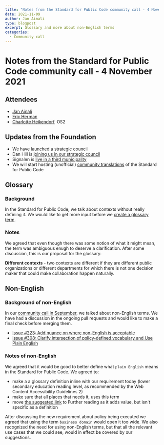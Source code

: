 ```yaml
---
title: "Notes from the Standard for Public Code community call - 4 November 2021"
date: 2021-11-09
author: Jan Ainali
type: blogpost
excerpt: Glossary and more about non-English terms
categories:
  - Community call
---
```


# Notes from the Standard for Public Code community call - 4 November 2021

## Attendees

* [Jan Ainali](https://publiccode.net/team/jan-ainali.html)
* [Eric Herman](https://publiccode.net/team/eric-herman.html)
* [Charlotte Heikendorf](https://www.os2.eu/om-os2), OS2

## Updates from the Foundation

* We have [launched a strategic council](https://blog.publiccode.net/news/2021/09/13/launching-our-strategic-council.html)
* Dan Hill is [joining us in our strategic council](https://about.publiccode.net/organization/strategic-council.html)
* Signalen is [live in a third municipality](https://meldingen.alphenaandenrijn.nl/)
* We will start hosting (unofficial) [community translations](https://github.com/publiccodenet/community-translations-standard) of the Standard for Public Code

## Glossary

### Background

In the Standard for Public Code, we talk about contexts without really defining it.
We would like to get more input before we [create a glossary term](https://github.com/publiccodenet/standard/issues/529).

### Notes

We agreed that even though there was some notion of what it might mean, the term was ambiguous enugh to deserve a clarification.
After some discussion, this is our proposal for the glossary:

**Different contexts** - two contexts are different if they are different public organizations or different departments for which there is not one decision maker that could make collaboration happen naturally.

## Non-English

### Background of non-English

In our [community call in September](https://blog.publiccode.net/community%20call/2021/09/08/notes-from-community-call-2-september-2021.html), we talked about non-English terms.
We have had a discussion in the ongoing pull requests and would like to make a final check before merging them.

* [Issue #223: Add nuance on where non-English is acceptable](https://github.com/publiccodenet/standard/pull/527)
* [Issue #308: Clarify intersection of policy-defined vocabulary and Use Plain English](https://github.com/publiccodenet/standard/pull/528)

### Notes of non-English

We agreed that it would be good to better define what `plain English` means in the Standard for Public Code.
We agreed to:

* make a a glossary definition inline with our requirement today (lower secondary education reading level, as recommended by the Web Content Accessibility Guidelines 2)
* make sure that all places that needs it, uses this term
* move [the suggested link](https://www.plainlanguage.gov/about/definitions/) to Further reading as it adds value, but isn't specific as a definition

After discussing the new requirement about policy being executed we agreed that using the term `business domain` would open it too wide.
We also recognized the need for using non-English terms, but that all the relevant use cases that we could see, would in effect be covered by our suggestions.
